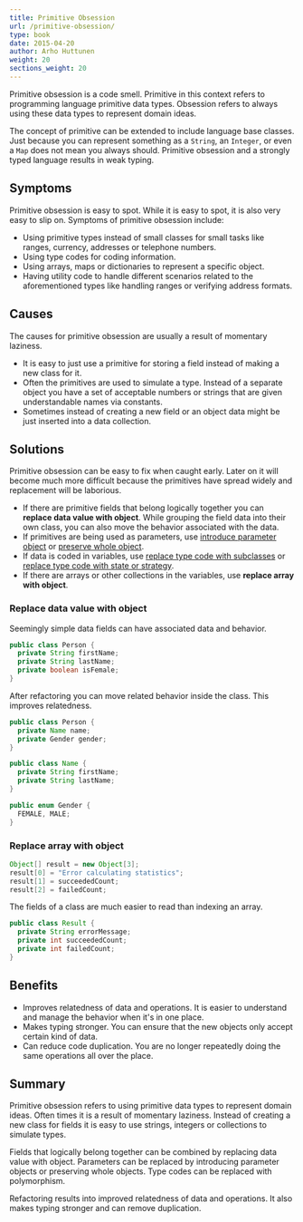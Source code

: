 ```yaml
---
title: Primitive Obsession
url: /primitive-obsession/
type: book
date: 2015-04-20
author: Arho Huttunen
weight: 20
sections_weight: 20
---
```


Primitive obsession is a code smell. Primitive in this context refers to programming language primitive data types. Obsession refers to always using these data types to represent domain ideas.

The concept of primitive can be extended to include language base classes. Just because you can represent something as a `String`, an `Integer`, or even a `Map` does not mean you always should. Primitive obsession and a strongly typed language results in weak typing.

## Symptoms

Primitive obsession is easy to spot. While it is easy to spot, it is also very easy to slip on. Symptoms of primitive obsession include:

- Using primitive types instead of small classes for small tasks like ranges, currency, addresses or telephone numbers.
- Using type codes for coding information.
- Using arrays, maps or dictionaries to represent a specific object.
- Having utility code to handle different scenarios related to the aforementioned types like handling ranges or verifying address formats.

## Causes

The causes for primitive obsession are usually a result of momentary laziness.

- It is easy to just use a primitive for storing a field instead of making a new class for it.
- Often the primitives are used to simulate a type. Instead of a separate object you have a set of acceptable numbers or strings that are given understandable names via constants.
- Sometimes instead of creating a new field or an object data might be just inserted into a data collection.

## Solutions

Primitive obsession can be easy to fix when caught early. Later on it will become much more difficult because the primitives have spread widely and replacement will be laborious.

- If there are primitive fields that belong logically together you can **replace data value with object**. While grouping the field data into their own class, you can also move the behavior associated with the data.
- If primitives are being used as parameters, use [introduce parameter object](/long-parameter-list) or [preserve whole object](/long-parameter-list).
- If data is coded in variables, use [replace type code with subclasses](/switch-statements) or [replace type code with state or strategy](/switch-statements).
- If there are arrays or other collections in the variables, use **replace array with object**.

### Replace data value with object

Seemingly simple data fields can have associated data and behavior.

```java
public class Person {
  private String firstName;
  private String lastName;
  private boolean isFemale;
}
```

After refactoring you can move related behavior inside the class. This improves relatedness.

```java
public class Person {
  private Name name;
  private Gender gender;
}

public class Name {
  private String firstName;
  private String lastName;
}

public enum Gender {
  FEMALE, MALE;
}
```

### Replace array with object

```java
Object[] result = new Object[3];
result[0] = "Error calculating statistics";
result[1] = succeededCount;
result[2] = failedCount;
```

The fields of a class are much easier to read than indexing an array.

```java
public class Result {
  private String errorMessage;
  private int succeededCount;
  private int failedCount;
}
```

## Benefits

- Improves relatedness of data and operations. It is easier to understand and manage the behavior when it's in one place.
- Makes typing stronger. You can ensure that the new objects only accept certain kind of data.
- Can reduce code duplication. You are no longer repeatedly doing the same operations all over the place.

## Summary

Primitive obsession refers to using primitive data types to represent domain ideas. Often times it is a result of momentary laziness. Instead of creating a new class for fields it is easy to use strings, integers or collections to simulate types.

Fields that logically belong together can be combined by replacing data value with object. Parameters can be replaced by introducing parameter objects or preserving whole objects. Type codes can be replaced with polymorphism.

Refactoring results into improved relatedness of data and operations. It also makes typing stronger and can remove duplication.

